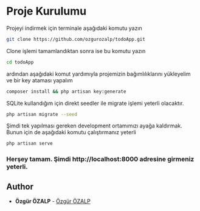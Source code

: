 # Proje Kurulumu

Projeyi indirmek için terminale aşağıdaki komutu yazın

```bash
git clone https://github.com/ozgurozalp/todoApp.git
```

Clone işlemi tamamlandıktan sonra ise bu komutu yazın

```bash
cd todoApp
```

ardından aşağıdaki komut yardımıyla projemizin bağımlılıklarını yükleyelim ve bir key ataması yapalım

```bash
composer install && php artisan key:generate
```

SQLite kullandığım için direkt seedler ile migrate işlemi yeterli olacaktır.

```bash
php artisan migrate --seed
```

Şimdi tek yapılması gereken development ortamımızı ayağa kaldırmak. Bunun için de aşağıdaki komutu çalıştırmanız yeterli

```bash
php artisan serve
```

### Herşey tamam. Şimdi http://localhost:8000 adresine girmeniz yeterli.


## Author

* **Özgür ÖZALP** - [Özgür ÖZALP](https://github.com/ozgurozalp)
